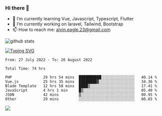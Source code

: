 ### Hi there 👋
- 🌱 I’m currently learning Vue, Javascript, Typescript, Flutter
- 🔭 I’m currently working on laravel, Tailwind, Bootstrap
- 📫 How to reach me: alvin.eagle.23@gmail.com



![github stats](https://github-readme-stats.vercel.app/api?username=alvnfaiz&show_icons=true)


[![Typing SVG](http://readme-typing-svg.herokuapp.com?font=Montserrat&color=%2336BCF7&duration=4000&center=true&lines=Alvin+Faiz;Fullstack+Developer;PHP%2C+Java%2C+Javascript%2C+Python;Laravel%2C+Vue%202%2C+Tailwind%2C+Bootstrap)](https://git.io/typing-svg)

<!--[![Alvnfaiz wakatime stats](https://github-readme-stats.vercel.app/api/wakatime?username=alvnfaiz&layout=compact&theme=dracula)](https://github.com/anuraghazra/github-readme-stats)

<!--START_SECTION:waka-->

```text
From: 27 July 2022 - To: 26 August 2022

Total Time: 74 hrs

PHP              29 hrs 54 mins  ██████████░░░░░░░░░░░░░░░   40.14 %
Vue.js           25 hrs 35 mins  ████████▓░░░░░░░░░░░░░░░░   34.36 %
Blade Template   12 hrs 58 mins  ████▒░░░░░░░░░░░░░░░░░░░░   17.41 %
JavaScript       4 hrs 1 min     █▒░░░░░░░░░░░░░░░░░░░░░░░   05.40 %
JSON             42 mins         ▒░░░░░░░░░░░░░░░░░░░░░░░░   00.95 %
Other            29 mins         ░░░░░░░░░░░░░░░░░░░░░░░░░   00.65 %
```

<!--END_SECTION:waka-->

  <!-- Change the `github-readme-stats.anuraghazra1.vercel.app` to `github-readme-stats.vercel.app`  -->
  <img align="center" src="https://github-readme-stats.anuraghazra1.vercel.app/api/top-langs/?username=alvnfaiz&layout=compact" />
<!--
**alvnfaiz/alvnfaiz** is a ✨ _special_ ✨ repository because its `README.md` (this file) appears on your GitHub profile.

Here are some ideas to get you started:

- 🔭 I’m currently working on ...
- 🌱 I’m currently learning ...
- 👯 I’m looking to collaborate on ...
- 🤔 I’m looking for help with ...
- 💬 Ask me about ...
- 📫 How to reach me: ...
- 😄 Pronouns: ...
- ⚡ Fun fact: ...
-->

